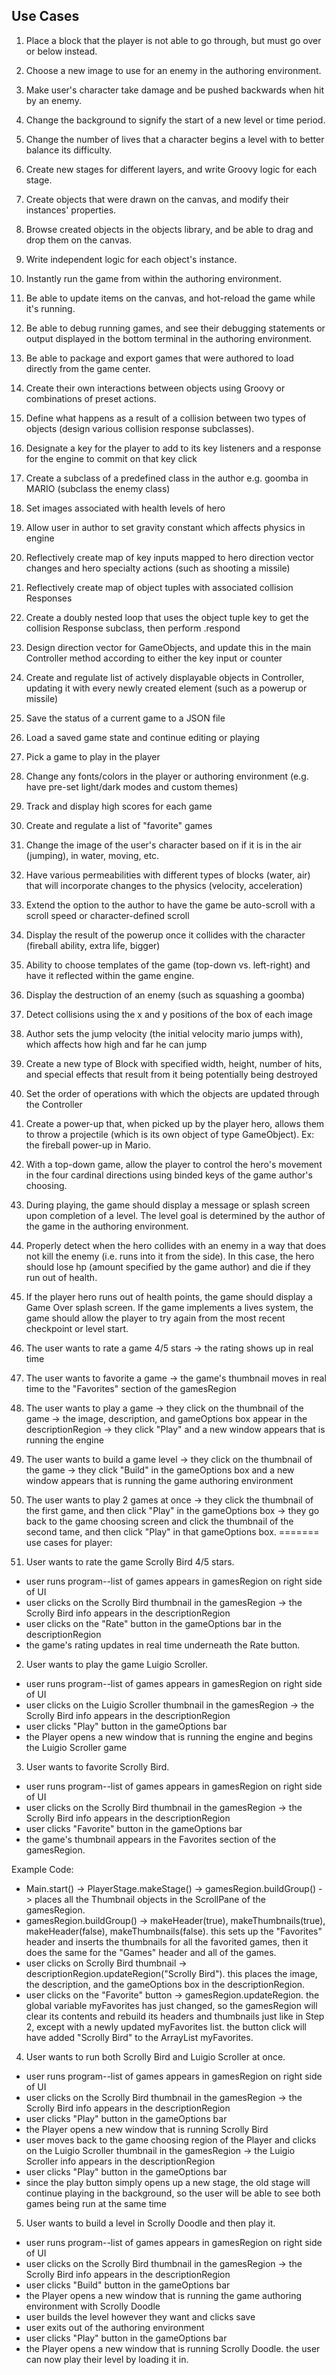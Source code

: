 ## Use Cases

1. Place a block that the player is not able to go through, but must go over or below instead.
2. Choose a new image to use for an enemy in the authoring environment.
3. Make user's character take damage and be pushed backwards when hit by an enemy.
4. Change the background to signify the start of a new level or time period.
5. Change the number of lives that a character begins a level with to better balance its difficulty.
6. Create new stages for different layers, and write Groovy logic for each stage.
7. Create objects that were drawn on the canvas, and modify their instances' properties.
8. Browse created objects in the objects library, and be able to drag and drop them on the canvas.
9. Write independent logic for each object's instance.
10. Instantly run the game from within the authoring environment.
11. Be able to update items on the canvas, and hot-reload the game while it's running.
12. Be able to debug running games, and see their debugging statements or output displayed in the bottom terminal in the authoring environment.
13. Be able to package and export games that were authored to load directly from the game center.
14. Create their own interactions between objects using Groovy or combinations of preset actions. 
15. Define what happens as a result of a collision between two types of objects (design various collision response subclasses).
16. Designate a key for the player to add to its key listeners and a response for the engine to commit on that key click
17. Create a subclass of a predefined class in the author e.g. goomba in MARIO (subclass the enemy class)
18. Set images associated with health levels of hero
19. Allow user in author to set gravity constant which affects physics in engine
20. Reflectively create map of key inputs mapped to hero direction vector changes and hero specialty actions (such as shooting a missile)
21. Reflectively create map of object tuples with associated collision Responses
22. Create a doubly nested loop that uses the object tuple key to get the collision Response subclass, then perform .respond
23. Design direction vector for GameObjects, and update this in the main Controller method according to either the key input or counter
24. Create and regulate list of actively displayable objects in Controller, updating it with every newly created element (such as a powerup or missile)
25. Save the status of a current game to a JSON file
26. Load a saved game state and continue editing or playing
27. Pick a game to play in the player
28. Change any fonts/colors in the player or authoring environment (e.g. have pre-set light/dark modes and custom themes)
29. Track and display high scores for each game
30. Create and regulate a list of "favorite" games
31. Change the image of the user's character based on if it is in the air (jumping), in water, moving, etc. 
32. Have various permeabilities with different types of blocks (water, air) that will incorporate changes to the physics (velocity, acceleration)
33. Extend the option to the author to have the game be auto-scroll with a scroll speed or character-defined scroll 
34. Display the result of the powerup once it collides with the character (fireball ability, extra life, bigger)
35. Ability to choose templates of the game (top-down vs. left-right) and have it reflected within the game engine.
36. Display the destruction of an enemy (such as squashing a goomba)
37. Detect collisions using the x and y positions of the box of each image 
38. Author sets the jump velocity (the initial velocity mario jumps with), which affects how high and far he can jump
39. Create a new type of Block with specified width, height, number of hits, and special effects that result from it being potentially being destroyed
40. Set the order of operations with which the objects are updated through the Controller
41. Create a power-up that, when picked up by the player hero, allows them to throw a projectile (which is its own object of type GameObject). Ex: the fireball power-up in Mario.
42. With a top-down game, allow the player to control the hero's movement in the four cardinal directions using binded keys of the game author's choosing.
43. During playing, the game should display a message or splash screen upon completion of a level. The level goal is determined by the author of the game in the authoring environment.
44. Properly detect when the hero collides with an enemy in a way that does not kill the enemy (i.e. runs into it from the side). In this case, the hero should lose hp (amount specified by the game author) and die if they run out of health.
45. If the player hero runs out of health points, the game should display a Game Over splash screen. If the game implements a lives system, the game should allow the player to try again from the most recent checkpoint or level start.
46. The user wants to rate a game 4/5 stars -> the rating shows up in real time
47. The user wants to favorite a game -> the game's thumbnail moves in real time to the "Favorites" section of the gamesRegion
48. The user wants to play a game -> they click on the thumbnail of the game -> the image, description, and gameOptions box appear in the descriptionRegion -> they click "Play" and a new window appears that is running the engine
49. The user wants to build a game level -> they click on the thumbnail of the game -> they click "Build" in the gameOptions box and a new window appears that is running the game authoring environment
50. The user wants to play 2 games at once -> they click the thumbnail of the first game, and then click "Play" in the gameOptions box -> they go back to the game choosing screen and click the thumbnail of the second tame, and then click "Play" in that gameOptions box.
=======
use cases for player:

1. User wants to rate the game Scrolly Bird 4/5 stars.
* user runs program--list of games appears in gamesRegion on right side of UI
* user clicks on the Scrolly Bird thumbnail in the gamesRegion -> the Scrolly Bird info
appears in the descriptionRegion
* user clicks on the "Rate" button in the gameOptions bar in the descriptionRegion
* the game's rating updates in real time underneath the Rate button.

2. User wants to play the game Luigio Scroller.
* user runs program--list of games appears in gamesRegion on right side of UI
* user clicks on the Luigio Scroller thumbnail in the gamesRegion -> the Scrolly Bird info
appears in the descriptionRegion
* user clicks "Play" button in the gameOptions bar
* the Player opens a new window that is running the engine and begins the Luigio Scroller
game

3. User wants to favorite Scrolly Bird.
* user runs program--list of games appears in gamesRegion on right side of UI
* user clicks on the Scrolly Bird thumbnail in the gamesRegion -> the Scrolly Bird info
appears in the descriptionRegion
* user clicks "Favorite" button in the gameOptions bar
* the game's thumbnail appears in the Favorites section of the gamesRegion.

Example Code:
* Main.start() -> PlayerStage.makeStage() -> gamesRegion.buildGroup() -> places all the
Thumbnail objects in the ScrollPane of the gamesRegion.
* gamesRegion.buildGroup() -> makeHeader(true), makeThumbnails(true), makeHeader(false), 
makeThumbnails(false). this sets up the "Favorites" header and inserts the thumbnails
for all the favorited games, then it does the same for the "Games" header and all of
the games.
* user clicks on Scrolly Bird thumbnail -> descriptionRegion.updateRegion("Scrolly Bird"). 
this places the image, the description, and the gameOptions box in the descriptionRegion.
* user clicks on the "Favorite" button -> gamesRegion.updateRegion. the global variable
myFavorites has just changed, so the gamesRegion will clear its contents and rebuild its
headers and thumbnails just like in Step 2, except with a newly updated myFavorites list.
the button click will have added "Scrolly Bird" to the ArrayList myFavorites.

4. User wants to run both Scrolly Bird and Luigio Scroller at once.
* user runs program--list of games appears in gamesRegion on right side of UI
* user clicks on the Scrolly Bird thumbnail in the gamesRegion -> the Scrolly Bird info
appears in the descriptionRegion
* user clicks "Play" button in the gameOptions bar
* the Player opens a new window that is running Scrolly Bird
* user moves back to the game choosing region of the Player and clicks on the Luigio
Scroller thumbnail in the gamesRegion -> the Luigio Scroller info appears in the 
descriptionRegion
* user clicks "Play" button in the gameOptions bar
* since the play button simply opens up a new stage, the old stage will continue playing
in the background, so the user will be able to see both games being run at the
same time

5. User wants to build a level in Scrolly Doodle and then play it.
* user runs program--list of games appears in gamesRegion on right side of UI
* user clicks on the Scrolly Bird thumbnail in the gamesRegion -> the Scrolly Bird info
appears in the descriptionRegion
* user clicks "Build" button in the gameOptions bar
* the Player opens a new window that is running the game authoring environment with
Scrolly Doodle
* user builds the level however they want and clicks save
* user exits out of the authoring environment
* user clicks "Play" button in the gameOptions bar
* the Player opens a new window that is running Scrolly Doodle. the user can now play
their level by loading it in.
